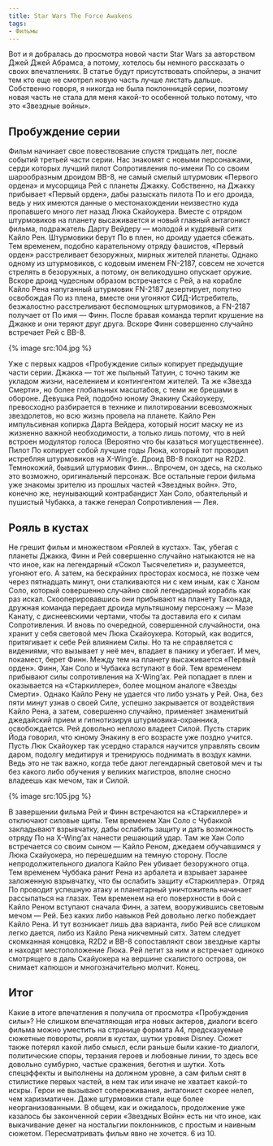 ```yaml
---
title: Star Wars The Force Awakens
tags:
- Фильмы
---
```


Вот и я добралась до просмотра новой части Star Wars за авторством Джей Джей Абрамса, а потому, хотелось бы немного рассказать о своих впечатлениях. В статье будут присутствовать спойлеры, а значит тем кто еще не смотрел новую часть лучше листать дальше. Собственно говоря, я никогда не была поклонницей серии, поэтому новая часть не стала для меня какой-то особенной только потому, что это «Звездные войны».

## Пробуждение серии

Фильм начинает свое повествование спустя тридцать лет, после событий третьей части серии. Нас знакомят с новыми персонажами, серди которых лучший пилот Сопротивления по-имени По со своим шарообразным дроидом ВВ-8, не самый смелый штурмовик «Первого ордена» и мусорщица Рей с планеты Джакку. Собственно, на Джакку прибывает «Первый орден», дабы разыскать пилота По и его дроида, ведь у них имеются данные о местонахождении неизвестно куда пропавшего много лет назад Люка Скайоукера. Вместе с отрядом штурмовиков на планету высаживается и новый главный антагонист фильма, подражатель Дарту Вейдеру — молодой и кудрявый ситх Кайло Рен. Штурмовики берут По в плен, но дроиду удается сбежать. Тем временем, подобно карательному отряду фашистов, «Первый орден» расстреливает безоружных, мирных жителей планеты. Однако одному из штурмовиков, с кодовым именем FN-2187, совсем не хочется стрелять в безоружных, а потому, он великодушно опускает оружие. Вскоре дроид чудесным образом встречается с Рей, а на корабле Кайло Рена напуганный штурмовик FN-2187 дезертирует, попутно освобождая По из плена, вместе они угоняют СИД-Истребитель, безжалостно расстреливают беспомощных штурмовиков, а FN-2187 получает от По имя — Финн. После бравая команда терпит крушение на Джакке и они теряют друг друга. Вскоре Финн совершенно случайно встречает Рей с ВВ-8.

{% image src:104.jpg %}

Уже с первых кадров «Пробуждение силы» копирует предыдущие части серии. Джакка — тот же пыльный Татуин, с точно таким же укладом жизни, населением и контингентом жителей. Та же «Звезда Смерти», но более глобальных масштабов, с теми же брешами в обороне. Девушка Рей, подобно юному Энакину Скайоукеру, превосходно разбирается в технике и пилотировании всевозможных звездолетов, но всю жизнь провела на планете. Кайло Рен импульсивная копирка Дарта Вейдера, который носит маску не из жизненно важной необходимости, а только лишь потому, что в ней встроен модулятор голоса (Вероятно что бы казаться могущественнее). Пилот По копирует собой лучшие годы Люка, который тот проводил истребляя штурмовиков на X-Wing’e. Дроид ВВ-8 походит на R2D2. Темнокожий, бывший штурмовик Финн… Впрочем, он здесь, на сколько это возможно, оригинальный персонаж. Все остальные герои фильма уже знакомы зрителю из прошлых частей «Звездных войн». Это, конечно же, неунывающий контрабандист Хан Соло, обаятельный и пушистый Чубакка, а также генерал Сопротивления — Лея.

## Рояль в кустах

Не грешит фильм и множеством «Роялей в кустах». Так, убегая с планеты Джакка, Финн и Рей совершенно случайно натыкаются не на что иное, как на легендарный «Сокол Тысячелетия» и, разумеется, угоняют его. А затем, на бескрайних просторах космоса, не позже чем через пятнадцать минут, они сталкиваются ни с кем иным, как с Ханом Соло, который совершенно случайно свой легендарный корабль как раз искал. Скооперировавшись они прибывают на планету Таконада, дружная команда передает дроида мультяшному персонажу — Мазе Канату, с диснеевскими чертами, чтобы та доставила его к силам Сопротивления. И вновь по очередной, совершенной случайности, она хранит у себя световой меч Люка Скайоукера. Который, как водится, притягивает к себе Рей влиянием Силы. Но та не справляется с видениями, что вызывает у неё меч, впадает в панику и убегает. И меч, покамест, берет Финн. Между тем на планету высаживается «Первый орден». Финн, Хан Соло и Чубакка вступают в бой. Тем временем прибывают силы сопротивления на X-Wing’ах. Рей попадает в плен и оказывается на «Старкиллере», более мощном аналоге «Звезды Смерти». Однако Кайло Рену не удается что либо узнать у Рей. Она, без пяти минут узнав о своей Силе, успешно закрывается от воздействия Кайло Рена, а затем, совершенно случайно, применяет знаменитый джедайский прием и гипнотизируя штурмовика-охранника, освобождается. Рей довольно неплохо владеет Силой. Пусть старик Йода говорил, что юному Энакину в его возрасте уже поздно учится. Пусть Люк Скайоукер так усердно старался научится управлять своим даром, подолгу медитируя и тренируюсь поднимать в воздух камни. Ведь это не так важно, когда тебе дают легендарный световой меч и ты без какого либо обучения у великих магистров, вполне сносно владеешь как мечом, так и Силой.

{% image src:105.jpg %}

В завершении фильма Рей и Финн встречаются на «Старкиллере» и отключают силовые щиты. Тем временем Хан Соло с Чубаккой закладывают взрывчатку, дабы ослабить защиту и дать возможность отряду По на X-Wing’ах нанести решающий удар. Там же Хан Соло встречается со своим сыном — Кайло Реном, джедаем обучавшимся у Люка Скайуокера, но перешедшим на темную сторону. После непродолжительного диалога Кайло Рен убивает безоружного отца. Тем временем Чуббака ранит Рена из арбалета и взрывает заранее заложенную взрывчатку, что бы ослабить защиту «Старкиллера». Отряд По проводит успешную атаку и планетарный уничтожитель начинает рассыпаться на глазах. Тем временем на его поверхности в бой с Кайло Реном вступают сначала Финн, а затем, вооружившись световым мечом — Рей. Без каких либо навыков Рей довольно легко побеждает Кайло Рена. И тут возникает лишь два варианта, либо Рей все слишком легко дается, либо из Кайло Рена никчемный ситх. Затем следует скомканная концовка, R2D2 и BB-8 сопоставляют свои звездные карты и находят местоположение Люка. Рей летит за ним и встречает одиноко смотрящего в даль Скайуокера на вершине скалистого острова, он снимает капюшон и многозначительно молчит. Конец.

## Итог

Какие в итоге впечатления я получила от просмотра «Пробуждения силы»? Не слишком впечатляющая игра новых актеров, диалоги всего фильма можно уместить на странице формата А4, предсказуемые сюжетные повороты, рояли в кустах, шутки уровня Disney. Сюжет также потерял какой либо смысл, если раньше были какие-то диалоги, политические споры, терзания героев и любовные линии, то здесь все довольно сумбурно, частые сражения, беготня и шутки. Хоть спецэффекты и выполнены на должном уровне, а сам фильм снят в стилистике первых частей, в нем так или иначе не хватает какой-то искры. Герои не вызывают сопереживания, антагонист скорее нелеп, чем харизматичен. Даже штурмовики стали еще более неорганизованными. В общем, как и ожидалось, продолжение уже казалось бы законченной серии «Звездных Войн» есть ни что иное, как выкачивание денег на ностальгии поклонников, с простым и наивным сюжетом. Пересматривать фильм явно не хочется. 6 из 10.
